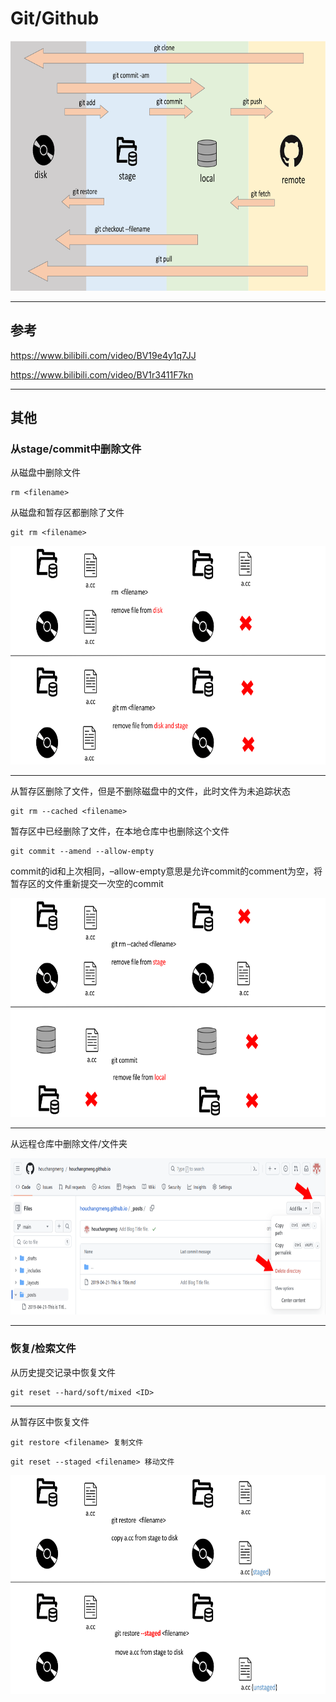 # Git/Github


<img src="./_github_workflow_img/git_basic.png" height="400" width="720">

---

## 参考

https://www.bilibili.com/video/BV19e4y1q7JJ

https://www.bilibili.com/video/BV1r3411F7kn

---

## 其他

### 从stage/commit中删除文件

从磁盘中删除文件

```{bash}
rm <filename>
```

从磁盘和暂存区都删除了文件

```{bash}
git rm <filename>
```

<img src="./_github_workflow_img/gitrm_vs_rm.png" height="350" width="720">

---

从暂存区删除了文件，但是不删除磁盘中的文件，此时文件为未追踪状态

```{bash}
git rm --cached <filename>
```

暂存区中已经删除了文件，在本地仓库中也删除这个文件

```{bash}
git commit --amend --allow-empty
```

commit的id和上次相同，–allow-empty意思是允许commit的comment为空，将暂存区的文件重新提交一次空的commit

<img src="./_github_workflow_img/gitrm_cached.png" height="350" width="720">

---

从远程仓库中删除文件/文件夹

<img src="./_github_workflow_img/repository_rm.png" height="250" width="720">

---
### 恢复/检索文件

从历史提交记录中恢复文件

```{bash}
git reset --hard/soft/mixed <ID>
```

---

从暂存区中恢复文件

```{bash}
git restore <filename> 复制文件
```

```{bash}
git reset --staged <filename> 移动文件
```

<img src="./_github_workflow_img/git_restore.png" height="350" width="720">
